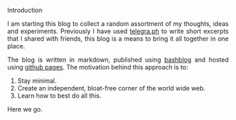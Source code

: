 Introduction

<style>body {text-align: justify}</style>

I am starting this blog to collect a random assortment of my thoughts, ideas and experiments. Previously I have used [telegra.ph](https://telegra.ph) to write short excerpts that I shared with friends, this blog is a means to bring it all together in one place.

The blog is written in markdown, published using [bashblog](https://github.com/cfenollosa/bashblog) and hosted using [github pages](https://pages.github.com/). The motivation behind this approach is to:

1. Stay minimal.
2. Create an independent, bloat-free corner of the world wide web.
3. Learn how to best do all this.

Here we go.
